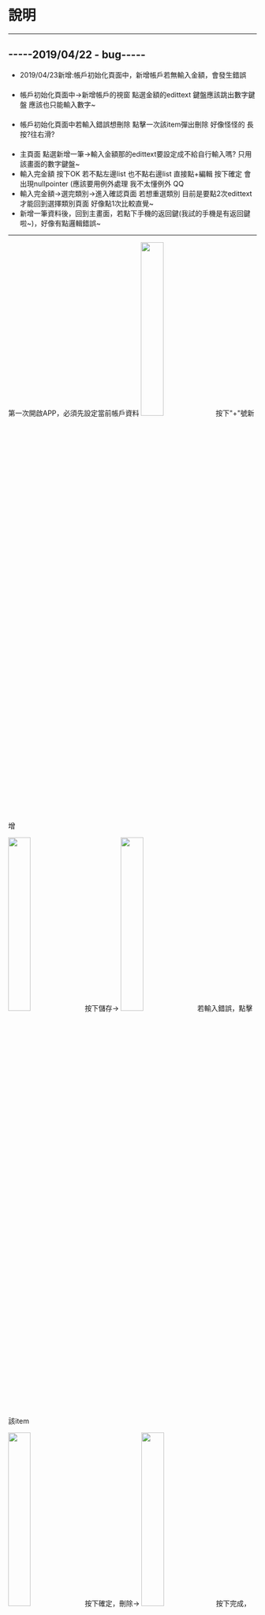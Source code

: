 # 說明
<hr>
<h2>-----2019/04/22 - bug-----</h2> 
<ul>
  <li>2019/04/23新增:帳戶初始化頁面中，新增帳戶若無輸入金額，會發生錯誤</li>
　<li>帳戶初始化頁面中->新增帳戶的視窗 點選金額的edittext 鍵盤應該跳出數字鍵盤 應該也只能輸入數字~</li>
　<li>帳戶初始化頁面中若輸入錯誤想刪除 點擊一次該item彈出刪除 好像怪怪的 長按?往右滑?</li>
　<li>主頁面 點選新增一筆->輸入金額那的edittext要設定成不給自行輸入嗎? 只用該畫面的數字鍵盤~</li>
  <li>輸入完金額 按下OK 若不點左邊list 也不點右邊list 
        直接點+編輯 按下確定 會出現nullpointer (應該要用例外處理 我不太懂例外 QQ</li>
  <li>輸入完金額->選完類別->進入確認頁面 若想重選類別 目前是要點2次edittext才能回到選擇類別頁面 好像點1次比較直覺~</li>
  <li>新增一筆資料後，回到主畫面，若點下手機的返回鍵(我試的手機是有返回鍵啦~)，好像有點邏輯錯誤~</li>
</ul>
<hr>

<p>第一次開啟APP，必須先設定當前帳戶資料
  <img src="https://raw.githubusercontent.com/rabbit860321/NKUST_SE/master/%E8%AA%AA%E6%98%8E%E5%9C%96%E7%89%87/%E5%B8%B3%E6%88%B6%E5%88%9D%E5%A7%8B%E5%8C%96.jpg" width="30%" height="30%">按下"+"號新增
</p>

<p>
  <img src="https://github.com/rabbit860321/NKUST_SE/blob/master/%E8%AA%AA%E6%98%8E%E5%9C%96%E7%89%87/%E6%96%B0%E5%A2%9E%E5%B8%B3%E6%88%B6.jpg" width="30%" height="30%">
  按下儲存->
  <img src="https://github.com/rabbit860321/NKUST_SE/blob/master/%E8%AA%AA%E6%98%8E%E5%9C%96%E7%89%87/%E5%B8%B3%E6%88%B6%E6%96%B0%E5%A2%9E%E5%AE%8C%E6%88%90.jpg" width="30%" height="30%">
  若輸入錯誤，點擊該item
</p>

<p>
  <img src="https://github.com/rabbit860321/NKUST_SE/blob/master/%E8%AA%AA%E6%98%8E%E5%9C%96%E7%89%87/%E7%A2%BA%E5%AE%9A%E5%88%AA%E9%99%A4%E9%83%B5%E5%B1%80.jpg" width="30%" height="30%">
  按下確定，刪除->
  <img src="https://github.com/rabbit860321/NKUST_SE/blob/master/%E8%AA%AA%E6%98%8E%E5%9C%96%E7%89%87/%E5%88%AA%E9%99%A4%E5%AE%8C%E6%88%90.jpg" width="30%" height="30%">按下完成，進入主頁面
</p>
<p>
  <img src="https://github.com/rabbit860321/NKUST_SE/blob/master/%E8%AA%AA%E6%98%8E%E5%9C%96%E7%89%87/%E4%B8%BB%E7%95%AB%E9%9D%A2.jpg" width="30%" height="30%">按下"新增一筆"，新增支出/收入
  <img src="https://github.com/rabbit860321/NKUST_SE/blob/master/%E8%AA%AA%E6%98%8E%E5%9C%96%E7%89%87/%E9%A0%90%E8%A8%AD%E6%94%AF%E5%87%BA.jpg" width="30%" height="30%">點選餐飲
</p>
<p>
  <img src="https://github.com/rabbit860321/NKUST_SE/blob/master/%E8%AA%AA%E6%98%8E%E5%9C%96%E7%89%87/%E9%BB%9E%E9%81%B8%E9%A0%85%E7%9B%AE.jpg" width="30%" height="30%">
  若無想選的類別，按下+編輯可以新增
  <img src="https://github.com/rabbit860321/NKUST_SE/blob/master/%E8%AA%AA%E6%98%8E%E5%9C%96%E7%89%87/%E8%BC%B8%E5%85%A5%E9%A3%B2%E6%96%99.jpg" width="30%" height="30%">
</p>
<p>
  <img src="https://github.com/rabbit860321/NKUST_SE/blob/master/%E8%AA%AA%E6%98%8E%E5%9C%96%E7%89%87/%E5%AE%8C%E6%88%90%E6%96%B0%E5%A2%9E%E9%A3%B2%E6%96%99.jpg" width="30%" height="30%">按下"飲料"->進入確認頁面
  <img src="https://github.com/rabbit860321/NKUST_SE/blob/master/%E8%AA%AA%E6%98%8E%E5%9C%96%E7%89%87/%E7%A2%BA%E8%AA%8D%E9%A0%81%E9%9D%A2.jpg" width="30%" height="30%">
</p>
<p>
  能自行輸入備註<img src="https://github.com/rabbit860321/NKUST_SE/blob/master/%E8%AA%AA%E6%98%8E%E5%9C%96%E7%89%87/%E5%82%99%E8%A8%BB.jpg" width="30%" height="30%">點完成，儲存
  <img src="https://github.com/rabbit860321/NKUST_SE/blob/master/%E8%AA%AA%E6%98%8E%E5%9C%96%E7%89%87/%E9%A1%AF%E7%A4%BA%E4%BB%8A%E6%97%A5.jpg" width="30%" height="30%">
</p>
